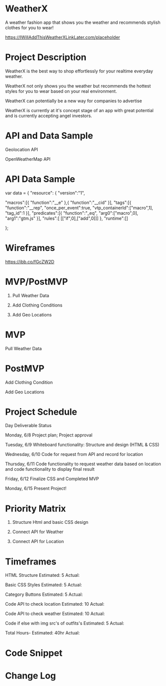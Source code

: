 # WeatherX
A weather fashion app that shows you the weather and recommends stylish clothes for you to wear!

https://IWillAddThisWeatherXLinkLater.com/placeholder

# Project Description

WeatherX is the best way to shop effortlessly for your realtime everyday weather. 

WeatherX not only shows you the weather but recommends the hottest styles for you to wear based on your real
environment.

WeatherX can potentially be a new way for companies to advertise

WeatherX is currently at it's concept stage of an app with great potential
and is currently accepting angel investors.


# API and Data Sample

Geolocation API

OpenWeatherMap API

# API Data Sample


var data = {
"resource": {
  "version":"1",
  
  "macros":[{
      "function":"__e"
    },{
      "function":"__cid"
    }],
  "tags":[{
      "function":"__rep",
      "once_per_event":true,
      "vtp_containerId":["macro",1],
      "tag_id":1
    }],
  "predicates":[{
      "function":"_eq",
      "arg0":["macro",0],
      "arg1":"gtm.js"
    }],
  "rules":[
    [["if",0],["add",0]]]
},
"runtime":[]




};



# Wireframes

https://ibb.co/fGcZW2D

# MVP/PostMVP 
1. Pull Weather Data

2. Add Clothing Conditions

3. Add Geo Locations

# MVP
Pull Weather Data


# PostMVP
Add Clothing Condition

Add Geo Locations


# Project Schedule
Day	Deliverable	Status


Monday, 6/8	Project plan; Project approval	


Tuesday, 6/9	Whiteboard functionality: Structure and design (HTML & CSS)	


Wednesday, 6/10	Code for request from API and record for location	


Thursday, 6/11	Code functionality to request weather data based on location and code functionality to display final result	


Friday, 6/12	 Finalize CSS and Completed MVP	


Monday, 6/15	Present	Project!


# Priority Matrix

1. Structure Html and basic CSS design


2. Connect API for Weather


3. Connect API for Location


# Timeframes

HTML Structure	Estimated: 5       Actual:

Basic CSS Styles Estimated:  5      Actual:

Category Buttons	Estimated:  5      Actual:

Code API to check location	Estimated: 10       Actual:

Code API to check weather Estimated:  10      Actual:

Code if else with img src's of outfits's  Estimated: 5       Actual:


Total Hours- 	Estimated: 40hr       Actual:

# Code Snippet


# Change Log
